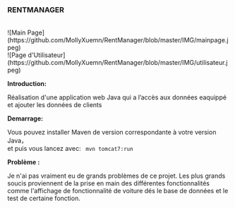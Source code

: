 ### RENTMANAGER
<br/>
![Main Page](https://github.com/MollyXuemn/RentManager/blob/master/IMG/mainpage.jpeg)
<br/>
![Page d'Utilisateur](https://github.com/MollyXuemn/RentManager/blob/master/IMG/utilisateur.jpeg)

**Introduction:**

Réalisation d'une application web Java qui a l’accès aux données eaquippé et ajouter les données de clients 
<br/>

**Demarrage:**

Vous pouvez installer Maven de version correspondante à votre version Java，<br/>
et puis vous lancez avec: ``` mvn tomcat7:run```
<br/>

**Problème :**

Je n'ai pas vraiment eu de grands problèmes de ce projet. Les plus grands soucis proviennent de la prise en main des différentes fonctionnalités comme l'affichage de fonctionnalité de voiture dés le base de données et le test de certaine fonction.
